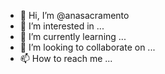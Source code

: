 - 👋 Hi, I’m @anasacramento
- 👀 I’m interested in ...
- 🌱 I’m currently learning ...
- 💞️ I’m looking to collaborate on ...
- 📫 How to reach me ...

<!---
anasacramento/anasacramento is a ✨ special ✨ repository because its `README.md` (this file) appears on your GitHub profile.
You can click the Preview link to take a look at your changes.
--->
